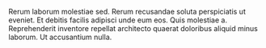 Rerum laborum molestiae sed. Rerum recusandae soluta perspiciatis ut eveniet. Et debitis facilis adipisci unde eum eos. Quis molestiae a. Reprehenderit inventore repellat architecto quaerat doloribus aliquid minus laborum. Ut accusantium nulla.